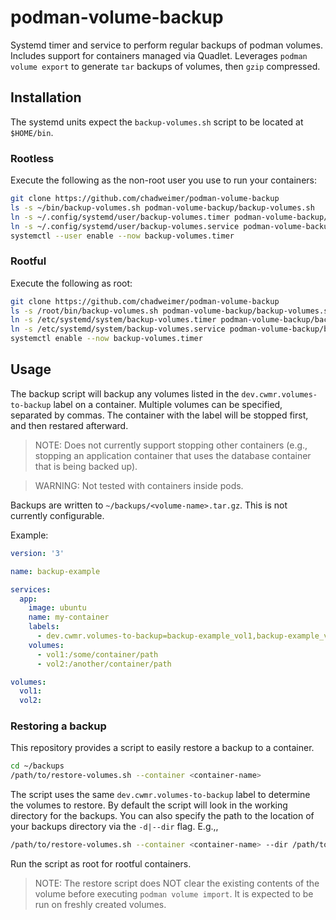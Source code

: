 # podman-volume-backup

Systemd timer and service to perform regular backups of podman volumes.
Includes support for containers managed via Quadlet.
Leverages `podman volume export` to generate `tar` backups of volumes, then `gzip` compressed.

## Installation

The systemd units expect the `backup-volumes.sh` script to be located at `$HOME/bin`.

### Rootless

Execute the following as the non-root user you use to run your containers:

```bash
git clone https://github.com/chadweimer/podman-volume-backup
ls -s ~/bin/backup-volumes.sh podman-volume-backup/backup-volumes.sh
ln -s ~/.config/systemd/user/backup-volumes.timer podman-volume-backup/backup-volumes.timer
ln -s ~/.config/systemd/user/backup-volumes.service podman-volume-backup/backup-volumes.sevice
systemctl --user enable --now backup-volumes.timer
```

### Rootful

Execute the following as root:

```bash
git clone https://github.com/chadweimer/podman-volume-backup
ls -s /root/bin/backup-volumes.sh podman-volume-backup/backup-volumes.sh
ln -s /etc/systemd/system/backup-volumes.timer podman-volume-backup/backup-volumes.timer
ln -s /etc/systemd/system/backup-volumes.service podman-volume-backup/backup-volumes.sevice
systemctl enable --now backup-volumes.timer
```

## Usage

The backup script will backup any volumes listed in the `dev.cwmr.volumes-to-backup` label on a container. Multiple volumes can be specified, separated by commas.
The container with the label will be stopped first, and then restared afterward.

> NOTE: Does not currently support stopping other containers (e.g., stopping an application container that uses the database container that is being backed up).

> WARNING: Not tested with containers inside pods.

Backups are written to `~/backups/<volume-name>.tar.gz`. This is not currently configurable.

Example:
```yaml
version: '3'

name: backup-example

services:
  app:
    image: ubuntu
    name: my-container
    labels:
      - dev.cwmr.volumes-to-backup=backup-example_vol1,backup-example_vol2
    volumes:
      - vol1:/some/container/path
      - vol2:/another/container/path

volumes:
  vol1:
  vol2:
```

### Restoring a backup

This repository provides a script to easily restore a backup to a container.

```bash
cd ~/backups
/path/to/restore-volumes.sh --container <container-name>
```

The script uses the same `dev.cwmr.volumes-to-backup` label to determine the volumes to restore.
By default the script will look in the working directory for the backups.
You can also specify the path to the location of your backups directory via the `-d|--dir` flag. E.g.,,

```bash
/path/to/restore-volumes.sh --container <container-name> --dir /path/to/backups/dir
```

Run the script as root for rootful containers.

> NOTE: The restore script does NOT clear the existing contents of the volume before executing `podman volume import`. It is expected to be run on freshly created volumes.
